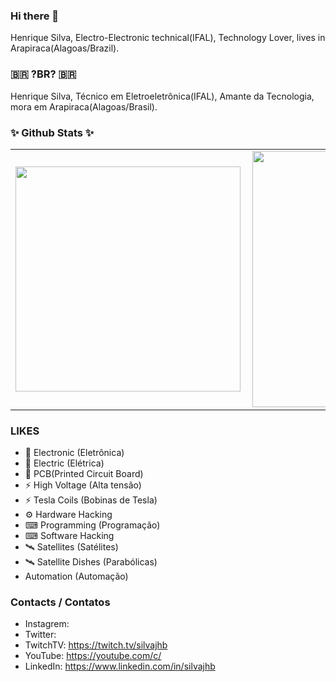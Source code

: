 ### Hi there 👋

Henrique Silva, Electro-Electronic technical(IFAL), Technology Lover, lives in Arapiraca(Alagoas/Brazil).

### 🇧🇷 ?BR? 🇧🇷

Henrique Silva, Técnico em Eletroeletrônica(IFAL), Amante da Tecnologia, mora em Arapiraca(Alagoas/Brasil).

### ✨ Github Stats ✨
<center>
<table border="0" cellspacing="0" cellpadding="0">
  <tr>
      <td><img width="360px" align="left" src="https://github-readme-stats.vercel.app/api/top-langs/?username=silvajhb&hide=html&layout=compact&theme=dracula&langs_count=10" /></td>
      <td><img width="410px" align="left" src="https://github-readme-stats.vercel.app/api?username=silvajhb&theme=dracula&show_icons=true" /></td>
  </tr>  
</table>
</center>

### LIKES

* 🔋 Electronic (Eletrônica)
* 🔌 Electric (Elétrica)
* 🤖 PCB(Printed Circuit Board)
* ⚡ High Voltage (Alta tensão)
* ⚡ Tesla Coils (Bobinas de Tesla)
* ⚙️ Hardware Hacking
* ⌨ Programming (Programação)
* ⌨ Software Hacking 
* 🛰 Satellites (Satélites)
* 🛰 Satellite Dishes (Parabólicas)
* Automation (Automação)

### Contacts / Contatos

* Instagrem:
* Twitter: 
* TwitchTV: https://twitch.tv/silvajhb
* YouTube: https://youtube.com/c/
* LinkedIn: https://www.linkedin.com/in/silvajhb



<!--
**silvajhb/silvajhb** is a ✨ _special_ ✨ repository because its `README.md` (this file) appears on your GitHub profile.

Here are some ideas to get you started:

- 🔭 I’m currently working on ...
- 🌱 I’m currently learning ...
- 👯 I’m looking to collaborate on ...
- 🤔 I’m looking for help with ...
- 💬 Ask me about ...
- 📫 How to reach me: ...
- 😄 Pronouns: ...
- ⚡ Fun fact: ...
-->
